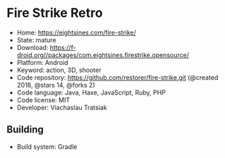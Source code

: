 # Fire Strike Retro

- Home: https://eightsines.com/fire-strike/
- State: mature
- Download: https://f-droid.org//packages/com.eightsines.firestrike.opensource/
- Platform: Android
- Keyword: action, 3D, shooter
- Code repository: https://github.com/restorer/fire-strike.git (@created 2018, @stars 14, @forks 2)
- Code language: Java, Haxe, JavaScript, Ruby, PHP
- Code license: MIT
- Developer: Viachaslau Tratsiak

## Building

- Build system: Gradle
